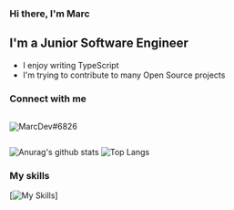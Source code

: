 ### Hi there, I'm Marc

## I'm a Junior Software Engineer

- I enjoy writing TypeScript
- I'm trying to contribute to many Open Source projects

### Connect with me

<div style="display: flex; align-items: center;">
  <img src="https://img.shields.io/badge/Discord-%235865F2.svg?style=for-the-badge&logo=discord&logoColor=white" /> 
  <p>MarcDev#6826</p>
</div>

![Anurag's github stats](https://github-readme-stats.vercel.app/api?username=MarcWebDev&show_icons=true&theme=tokyonight&hide_border=true)
![Top Langs](https://github-readme-stats.vercel.app/api/top-langs/?username=MarcWebDev&show_icons=true&theme=tokyonight&layout=compact&hide_border=true)

### My skills

[![My Skills](https://skillicons.dev/icons?i=ts,js,html,css,figma,express,mongodb,nextjs,nodejs,react,sass)]
